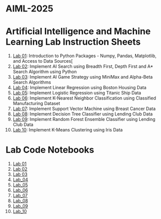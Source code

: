 # AIML-2025
# Artificial Intelligence and Machine Learning Lab Instruction Sheets
1. [Lab 01](https://github.com/NithinReddychallagonda/AIML-2025/blob/main/AIML_A1.pdf): Introduction to Python Packages - Numpy, Pandas, Matplotlib, and Access to Data Sources[
2. [Lab 02](https://github.com/NithinReddychallagonda/AIML-2025/blob/main/AIML_A2.pdf): Implement AI Search using Breadth First, Depth First and A* Search Algorithm using Python
3. [Lab 03](https://github.com/NithinReddychallagonda/AIML-2025/blob/main/AIML_A3.pdf): Implement AI Game Strategy using MiniMax and Alpha-Beta Search Algorithms
4. [Lab 04](https://github.com/NithinReddychallagonda/AIML-2025/blob/main/AIML_A4.pdf): Implement Linear Regression using Boston Housing Data
5. [Lab 05](https://github.com/NithinReddychallagonda/AIML-2025/blob/main/AIML_A5.pdf): Implement Logistic Regression using Titanic Ship Data
6. [Lab 06](https://github.com/NithinReddychallagonda/AIML-2025/blob/main/AIML_A6.pdf): Implement K-Nearest Neighbor Classification using Classified Manufacturing Dataset
7. [Lab 07](https://github.com/NithinReddychallagonda/AIML-2025/blob/main/AIML_A7.pdf): Implement Support Vector Machine using Breast Cancer Data
8. [Lab 08](https://github.com/NithinReddychallagonda/AIML-2025/blob/main/AIML_A8.pdf): Implement Decision Tree Classifier using Lending Club Data
9. [Lab 09](https://github.com/NithinReddychallagonda/AIML-2025/blob/main/AIML_A9.pdf): Implement Random Forest Ensemble Classifier using Lending Club Data
10. [Lab 10](https://github.com/NithinReddychallagonda/AIML-2025/blob/main/AIML_A10.pdf): Implement K-Means Clustering using Iris Data
# Lab Code Notebooks
1. [Lab 01](https://github.com/NithinReddychallagonda/AIML-2025/blob/main/Lab_01_AIML.ipynb)
2. [Lab 02](https://github.com/NithinReddychallagonda/AIML-2025/blob/main/Lab_02_AIML.ipynb)
3. [Lab 03](https://github.com/NithinReddychallagonda/AIML-2025/blob/main/Lab_03_AIML.ipynb)
4. [Lab_04](https://github.com/NithinReddychallagonda/AIML-2025/blob/main/Lab04.ipynb)
5. [Lab_05](https://github.com/NithinReddychallagonda/AIML-2025/blob/main/Lab_05__AIML.ipynb)
6. [Lab_06](https://github.com/NithinReddychallagonda/AIML-2025/blob/main/Lab_06_AIML.ipynb)
7. [Lab_07](https://github.com/NithinReddychallagonda/AIML-2025/blob/main/Lab_07_AIML.ipynb)
8. [Lab_08](https://github.com/NithinReddychallagonda/AIML-2025/blob/main/Lab_08_AIML.ipynb)
9. [Lab_09]()
10. [Lab_10]()

